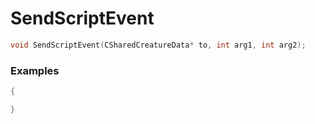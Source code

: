 # SendScriptEvent

```cpp - C++
void SendScriptEvent(CSharedCreatureData* to, int arg1, int arg2);
```

### Examples
```cpp - C++
{

}
```
